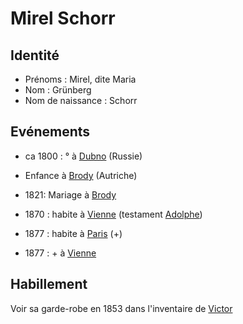# Mirel Schorr


## Identité

* Prénoms : Mirel, dite Maria
* Nom : Grünberg
* Nom de naissance : Schorr



## Evénements


* ca 1800 : ° à [Dubno](../lieux/Dubno) (Russie)
* Enfance à [Brody](../lieux/Brody) (Autriche)
* 1821: Mariage à [Brody](../lieux/Brody)

* 1870 : habite à [Vienne](../lieux/Vienne) (testament [Adolphe](Adolphe_Grunberg.md))

* 1877 : habite à [Paris](../lieux/Paris) (+)
* 1877 : + à [Vienne](../lieux/Vienne)


## Habillement

Voir sa garde-robe en 1853 dans l'inventaire de [Victor](Victor_Grunberg.md)

